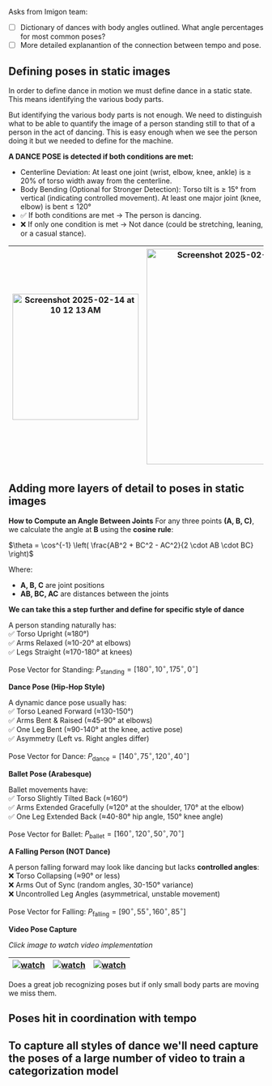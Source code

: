 Asks from Imigon team:

- [ ] Dictionary of dances with body angles outlined.  What angle percentages for most common poses?
- [ ] More detailed explanantion of the connection between tempo and pose.

## Defining poses in static images

In order to define dance in motion we must define dance in a static state.  This means identifying the various body parts.

But identifying the various body parts is not enough.  We need to distinguish what to be able to quantify the image of a person standing still to that of a person in the act of dancing.  This is easy enough when we see the person doing it but we needed to define for the machine.

**A DANCE POSE is detected if both conditions are met:**


- Centerline Deviation: At least one joint (wrist, elbow, knee, ankle) is ≥ 20% of torso width away from the centerline.
- Body Bending (Optional for Stronger Detection): Torso tilt is ≥ 15° from vertical (indicating controlled movement).  At least one major joint (knee, elbow) is bent ≤ 120°
- ✅ If both conditions are met → The person is dancing.
- ❌ If only one condition is met → Not dance (could be stretching, leaning, or a casual stance).

| <img width="249" alt="Screenshot 2025-02-14 at 10 12 13 AM" src="https://github.com/user-attachments/assets/5fb14837-ee2a-4a93-855d-a7f032ac75ce" /> | <img width="426" alt="Screenshot 2025-02-14 at 10 22 28 AM" src="https://github.com/user-attachments/assets/9ba70fc1-68d2-4c8f-ade2-60e54c1c80c2" /> | <img width="429" alt="Screenshot 2025-02-14 at 10 22 00 AM" src="https://github.com/user-attachments/assets/a66ba3ae-d45f-4ea6-a8a9-dad631ee2a1a" /> |
|--|--|--|

## Adding more layers of detail to poses in static images

**How to Compute an Angle Between Joints**
For any three points **(A, B, C)**, we calculate the angle at **B** using the **cosine rule**:

$\theta = \cos^{-1} \left( \frac{AB^2 + BC^2 - AC^2}{2 \cdot AB \cdot BC} \right)$

Where:
- **A, B, C** are joint positions  
- **AB, BC, AC** are distances between the joints

**We can take this a step further and define for specific style of dance**

A person standing naturally has:  
✅ Torso Upright (≈180°)  
✅ Arms Relaxed (≈10-20° at elbows)  
✅ Legs Straight (≈170-180° at knees)  

Pose Vector for Standing:
$P_{\text{standing}} = [180^\circ, 10^\circ, 175^\circ, 0^\circ]$

**Dance Pose (Hip-Hop Style)**

A dynamic dance pose usually has:  
✅ Torso Leaned Forward (≈130-150°)  
✅ Arms Bent & Raised (≈45-90° at elbows)  
✅ One Leg Bent (≈90-140° at the knee, active pose)  
✅ Asymmetry (Left vs. Right angles differ)  

Pose Vector for Dance:
$P_{\text{dance}} = [140^\circ, 75^\circ, 120^\circ, 40^\circ]$


**Ballet Pose (Arabesque)**

Ballet movements have:  
✅ Torso Slightly Tilted Back (≈160°)  
✅ Arms Extended Gracefully (≈120° at the shoulder, 170° at the elbow)  
✅ One Leg Extended Back (≈40-80° hip angle, 150° knee angle)  

Pose Vector for Ballet:
$P_{\text{ballet}} = [160^\circ, 120^\circ, 50^\circ, 70^\circ]$

**A Falling Person (NOT Dance)**

A person falling forward may look like dancing but lacks **controlled angles**:  
❌ Torso Collapsing (≈90° or less)  
❌ Arms Out of Sync (random angles, 30-150° variance)  
❌ Uncontrolled Leg Angles (asymmetrical, unstable movement)  

Pose Vector for Falling:
$P_{\text{falling}} = [90^\circ, 55^\circ, 160^\circ, 85^\circ]$

**Video Pose Capture**

_Click image to watch video implementation_

| [![watch](https://img.youtube.com/vi/yCsr4Qf0NfI/0.jpg)](https://youtube.com/shorts/yCsr4Qf0NfI?feature=share) | [![watch](https://img.youtube.com/vi/L2KsvpgKvX4/0.jpg)](https://youtube.com/shorts/L2KsvpgKvX4?feature=share) | [![watch](https://img.youtube.com/vi/yeGvZiJ_1Ow/0.jpg)](https://youtube.com/shorts/yeGvZiJ_1Ow?feature=share) |
|--|--|--|

Does a great job recognizing poses but if only small body parts are moving we miss them.

## Poses hit in coordination with tempo




## To capture all styles of dance we'll need capture the poses of a large number of video to train a categorization model
